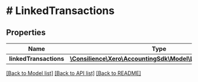 # # LinkedTransactions

## Properties

Name | Type | Description | Notes
------------ | ------------- | ------------- | -------------
**linkedTransactions** | [**\Consilience\Xero\AccountingSdk\Model\LinkedTransaction[]**](LinkedTransaction.md) |  | [optional] 

[[Back to Model list]](../../README.md#documentation-for-models) [[Back to API list]](../../README.md#documentation-for-api-endpoints) [[Back to README]](../../README.md)


